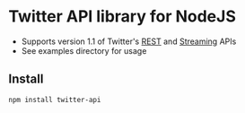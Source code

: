 # Twitter API library for NodeJS

* Supports version 1.1 of Twitter's [REST](https://dev.twitter.com/rest/public) and [Streaming](https://dev.twitter.com/streaming/overview) APIs
* See examples directory for usage


## Install

`npm install twitter-api`
